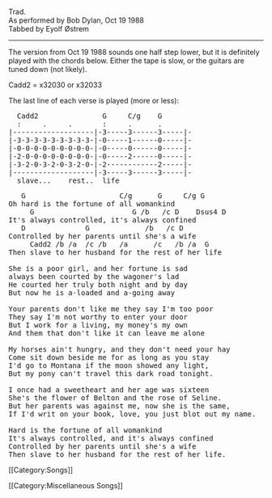 Trad.<br>
As performed by Bob Dylan, Oct 19 1988<br>
Tabbed by Eyolf Østrem

----
The version from Oct 19 1988 sounds one half step lower, but it is
definitely played with the chords below. Either the tape is slow, or
the guitars are tuned down (not likely).

Cadd2 = x32030 or x32033

The last line of each verse is played (more or less):

<pre class="tab">
  Cadd2               G     C/g    G
  :     .     .       :     .      .
|-------------------|-3-----3------3-----|-
|-3-3-3-3-3-3-3-3-3-|-0-----1------0-----|-
|-0-0-0-0-0-0-0-0-0-|-0-----0------0-----|-
|-2-0-0-0-0-0-0-0-0-|-0-----2------0-----|-
|-3-2-0-3-2-0-3-2-0-|-2------------2-----|-
|-------------------|-3-----3------3-----|-
  slave...    rest..  life
</pre>
<pre class="verse">
   G                      C/g      G     C/g G
Oh hard is the fortune of all womankind
     G                       G /b   /c D    Dsus4 D
It's always controlled, it's always confined
   D              G             /b   /c D
Controlled by her parents until she's a wife
     Cadd2 /b /a  /c /b   /a      /c   /b /a  G
Then slave to her husband for the rest of her life

She is a poor girl, and her fortune is sad
always been courted by the wagoner's lad
He courted her truly both night and by day
But now he is a-loaded and a-going away

Your parents don't like me they say I'm too poor
They say I'm not worthy to enter your door
But I work for a living, my money's my own
And them that don't like it can leave me alone

My horses ain't hungry, and they don't need your hay
Come sit down beside me for as long as you stay
I'd go to Montana if the moon showed any light,
But my pony can't travel this dark road tonight.

I once had a sweetheart and her age was sixteen
She's the flower of Belton and the rose of Seline.
But her parents was against me, now she is the same,
If I'd writ on your book, love, you just blot out my name.

Hard is the fortune of all womankind
It's always controlled, and it's always confined
Controlled by her parents until she's a wife
Then slave to her husband for the rest of her life.
</pre>

[[Category:Songs]]

[[Category:Miscellaneous Songs]]